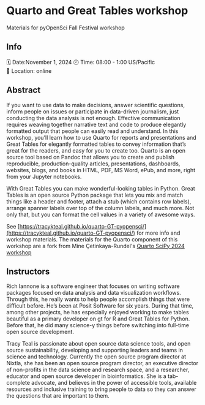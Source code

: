 # Quarto and Great Tables workshop

Materials for pyOpenSci Fall Festival workshop

## Info

🗓️ Date:November 1, 2024
🕗 Time: 08:00 - 1:00 US/Pacific  
🏨 Location: online

## Abstract

If you want to use data to make decisions, answer scientific questions, inform people on issues or participate in data-driven journalism, just conducting the data analysis is not enough. Effective communication requires weaving together narrative text and code to produce elegantly formatted output that people can easily read and understand. In this workshop, you’ll learn how to use Quarto for reports and presentations and Great Tables for elegantly formatted tables to convey information that’s great for the readers, and easy for you to create too. Quarto is an open source tool based on Pandoc that allows you to create and publish reproducible, production-quality articles, presentations, dashboards, websites, blogs, and books in HTML, PDF, MS Word, ePub, and more, right from your Jupyter notebooks.

With Great Tables you can make wonderful-looking tables in Python. Great Tables is an open source Python package that lets you mix and match things like a header and footer, attach a stub (which contains row labels), arrange spanner labels over top of the column labels, and much more. Not only that, but you can format the cell values in a variety of awesome ways.

See [https://tracykteal.github.io/quarto-GT-pyopensci/](https://tracykteal.github.io/quarto-GT-pyopensci/) for more info and workshop materials.
The materials for the Quarto component of this workshop are a fork from Mine Çetinkaya-Rundel's [Quarto SciPy 2024 workshop](https://bit.ly/quarto-scipy24)

## Instructors

Rich Iannone is a software engineer that focuses on writing software packages focused on data analysis and data visualization workflows. Through this, he really wants to help people accomplish things that were difficult before. He’s been at Posit Software for six years. During that time, among other projects, he has especially enjoyed working to make tables beautiful as a primary developer on gt for R and Great Tables for Python. Before that, he did many science-y things before switching into full-time open source development. 

Tracy Teal is passionate about open source data science tools, and open source sustainability, developing and supporting leaders and teams in science and technology. Currently the open source program director at Nixtla, she has been an open source program director, an executive director of non-profits in the data science and research space, and a researcher, educator and open source developer in bioinformatics. She is a tab-complete advocate, and believes in the power of accessible tools, available resources and inclusive training to bring people to data so they can answer the questions that are important to them. 
